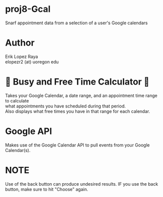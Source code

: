 # proj8-Gcal
Snarf appointment data from a selection of a user's Google calendars 

# Author
Erik Lopez Raya  
elopezr2 (at) uoregon edu

# :calendar: Busy and Free Time Calculator :calendar:
Takes your Google Calendar, a date range, and an appointment time range to calculate  
what appointments you have scheduled during that period.  
Also displays what free times you have in that range for each calendar.  

# Google API
Makes use of the Google Calendar API to pull events from your Google Calendar(s).  

# NOTE
Use of the back button can produce undesired results. IF you use the back button, make sure to hit "Choose" again.  
